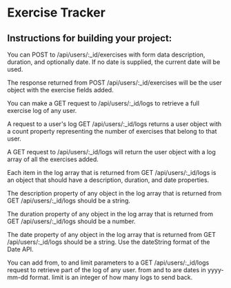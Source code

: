 # Exercise Tracker

## Instructions for building your project:

<!-- You can POST to /api/users with form data username to create a new user. -->

<!-- The returned response from POST /api/users with form data username will be an object with username and _id properties. -->

<!-- You can make a GET request to /api/users to get a list of all users. -->

<!-- The GET request to /api/users returns an array. -->

<!-- Each element in the array returned from GET /api/users is an object literal containing a user's username and _id. -->

You can POST to /api/users/:_id/exercises with form data description, duration, and optionally date. If no date is supplied, the current date will be used.

The response returned from POST /api/users/:_id/exercises will be the user object with the exercise fields added.

You can make a GET request to /api/users/:_id/logs to retrieve a full exercise log of any user.

A request to a user's log GET /api/users/:_id/logs returns a user object with a count property representing the number of exercises that belong to that user.

A GET request to /api/users/:_id/logs will return the user object with a log array of all the exercises added.

Each item in the log array that is returned from GET /api/users/:_id/logs is an object that should have a description, duration, and date properties.

The description property of any object in the log array that is returned from GET /api/users/:_id/logs should be a string.

The duration property of any object in the log array that is returned from GET /api/users/:_id/logs should be a number.

The date property of any object in the log array that is returned from GET /api/users/:_id/logs should be a string. Use the dateString format of the Date API.

You can add from, to and limit parameters to a GET /api/users/:_id/logs request to retrieve part of the log of any user. from and to are dates in yyyy-mm-dd format. limit is an integer of how many logs to send back.